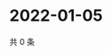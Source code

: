 # 2022-01-05

共 0 条

<!-- BEGIN WEIBO -->
<!-- 最后更新时间 Wed Jan 05 2022 01:23:26 GMT+0800 (China Standard Time) -->

<!-- END WEIBO -->
